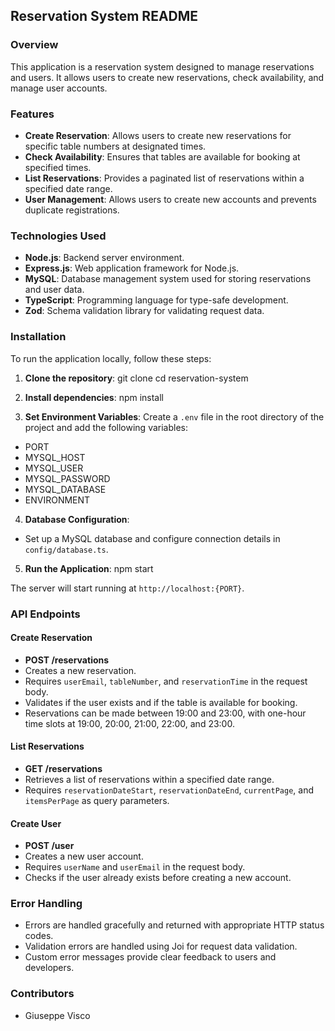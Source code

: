 ## Reservation System README

### Overview
This application is a reservation system designed to manage reservations and users. It allows users to create new reservations, check availability, and manage user accounts.

### Features
- **Create Reservation**: Allows users to create new reservations for specific table numbers at designated times.
- **Check Availability**: Ensures that tables are available for booking at specified times.
- **List Reservations**: Provides a paginated list of reservations within a specified date range.
- **User Management**: Allows users to create new accounts and prevents duplicate registrations.

### Technologies Used
- **Node.js**: Backend server environment.
- **Express.js**: Web application framework for Node.js.
- **MySQL**: Database management system used for storing reservations and user data.
- **TypeScript**: Programming language for type-safe development.
- **Zod**: Schema validation library for validating request data.

### Installation
To run the application locally, follow these steps:

1. **Clone the repository**:
git clone <repository-url>
cd reservation-system


2. **Install dependencies**:
npm install


3. **Set Environment Variables**:
Create a `.env` file in the root directory of the project and add the following variables:

- PORT
- MYSQL_HOST
- MYSQL_USER
- MYSQL_PASSWORD
- MYSQL_DATABASE
- ENVIRONMENT

4. **Database Configuration**:
- Set up a MySQL database and configure connection details in `config/database.ts`.

5. **Run the Application**:
npm start

The server will start running at `http://localhost:{PORT}`.

### API Endpoints

#### Create Reservation
- **POST /reservations**
- Creates a new reservation.
- Requires `userEmail`, `tableNumber`, and `reservationTime` in the request body.
- Validates if the user exists and if the table is available for booking.
- Reservations can be made between 19:00 and 23:00, with one-hour time slots at 19:00, 20:00, 21:00, 22:00, and 23:00.

#### List Reservations
- **GET /reservations**
- Retrieves a list of reservations within a specified date range.
- Requires `reservationDateStart`, `reservationDateEnd`, `currentPage`, and `itemsPerPage` as query parameters.

#### Create User
- **POST /user**
- Creates a new user account.
- Requires `userName` and `userEmail` in the request body.
- Checks if the user already exists before creating a new account.

### Error Handling
- Errors are handled gracefully and returned with appropriate HTTP status codes.
- Validation errors are handled using Joi for request data validation.
- Custom error messages provide clear feedback to users and developers.


### Contributors
- Giuseppe Visco


